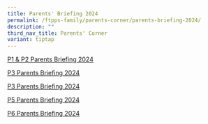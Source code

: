 ```yaml
---
title: Parents' Briefing 2024
permalink: /ftpps-family/parents-corner/parents-briefing-2024/
description: ""
third_nav_title: Parents' Corner
variant: tiptap
---
```

<p><a href="/files/Parent's Briefing/2024/BRIEFING_FOR_PARENTS_2024_P1_P2.pdf" rel="noopener noreferrer nofollow" target="_blank">P1 &amp; P2 Parents Briefing 2024</a></p><p><a href="/files/Parent's Briefing/2024/BRIEFING_FOR_PARENTS_2024_P3.pdf" rel="noopener noreferrer nofollow" target="_blank">P3 Parents Briefing 2024</a></p><p><a href="/files/Parent's Briefing/2024/BRIEFING_FOR_PARENTS_2024_P3.pdf" rel="noopener noreferrer nofollow" target="_blank">P3 Parents Briefing 2024</a></p><p><a href="https://drive.google.com/file/d/1lVsRaObbu77N8LzALnslEYTd5nuojoY1/view?usp=drive_link" rel="noopener noreferrer nofollow" target="_blank">P5 Parents Briefing 2024</a></p><p><a href="https://drive.google.com/file/d/1jXjHe5ZtjVffbfJC5U5wWyWutZ5-MWo1/view?usp=drive_link" rel="noopener noreferrer nofollow" target="_blank">P6 Parents Briefing 2024</a></p>